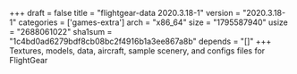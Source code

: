 +++
draft = false
title = "flightgear-data 2020.3.18-1"
version = "2020.3.18-1"
categories = ['games-extra']
arch = "x86_64"
size = "1795587940"
usize = "2688061022"
sha1sum = "1c4bd0ad6279bdf8cb08bc2f4916b1a3ee867a8b"
depends = "[]"
+++
Textures, models, data, aircraft, sample scenery, and configs files for FlightGear